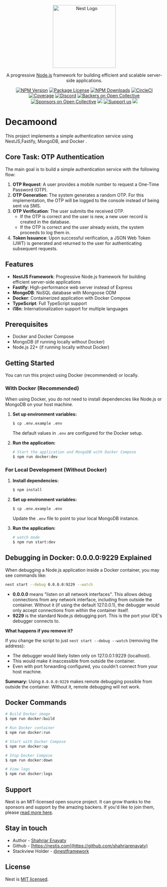 <p align="center">
  <a href="http://nestjs.com/" target="blank"><img src="https://nestjs.com/img/logo-small.svg" width="200" alt="Nest Logo" /></a>
</p>

[circleci-image]: https://img.shields.io/circleci/build/github/nestjs/nest/master?token=abc123def456
[circleci-url]: https://circleci.com/gh/nestjs/nest

  <p align="center">A progressive <a href="http://nodejs.org" target="_blank">Node.js</a> framework for building efficient and scalable server-side applications.</p>
    <p align="center">
<a href="https://www.npmjs.com/~nestjscore" target="_blank"><img src="https://img.shields.io/npm/v/@nestjs/core.svg" alt="NPM Version" /></a>
<a href="https://www.npmjs.com/~nestjscore" target="_blank"><img src="https://img.shields.io/npm/l/@nestjs/core.svg" alt="Package License" /></a>
<a href="https://www.npmjs.com/~nestjscore" target="_blank"><img src="https://img.shields.io/npm/dm/@nestjs/common.svg" alt="NPM Downloads" /></a>
<a href="https://circleci.com/gh/nestjs/nest" target="_blank"><img src="https://img.shields.io/circleci/build/github/nestjs/nest/master" alt="CircleCI" /></a>
<a href="https://coveralls.io/github/nestjs/nest?branch=master" target="_blank"><img src="https://coveralls.io/repos/github/nestjs/nest/badge.svg?branch=master#9" alt="Coverage" /></a>
<a href="https://discord.gg/G7Qnnhy" target="_blank"><img src="https://img.shields.io/badge/discord-online-brightgreen.svg" alt="Discord"/></a>
<a href="https://opencollective.com/nest#backer" target="_blank"><img src="https://opencollective.com/nest/backers/badge.svg" alt="Backers on Open Collective" /></a>
<a href="https://opencollective.com/nest#sponsor" target="_blank"><img src="https://opencollective.com/nest/sponsors/badge.svg" alt="Sponsors on Open Collective" /></a>
  <a href="https://paypal.me/kamilmysliwiec" target="_blank"><img src="https://img.shields.io/badge/Donate-PayPal-ff3f59.svg"/></a>
    <a href="https://opencollective.com/nest#sponsor"  target="_blank"><img src="https://img.shields.io/badge/Support%20us-Open%20Collective-41B883.svg" alt="Support us"></a>
  <a href="https://twitter.com/nestframework" target="_blank"><img src="https://img.shields.io/twitter/follow/nestframework.svg?style=social&label=Follow"></a>
</p>
  <!--[![Backers on Open Collective](https://opencollective.com/nest/backers/badge.svg)](https://opencollective.com/nest#backer)
  [![Sponsors on Open Collective](https://opencollective.com/nest/sponsors/badge.svg)](https://opencollective.com/nest#sponsor)-->

# Decamoond

This project implements a simple authentication service using NestJS,Fastify, MongoDB, and Docker .

## Core Task: OTP Authentication

The main goal is to build a simple authentication service with the following flow:

1.  **OTP Request**: A user provides a mobile number to request a One-Time Password (OTP).
2.  **OTP Generation**: The system generates a random OTP. For this implementation, the OTP will be logged to the console instead of being sent via SMS.
3.  **OTP Verification**: The user submits the received OTP.
    -   If the OTP is correct and the user is new, a new user record is created in the database.
    -   If the OTP is correct and the user already exists, the system proceeds to log them in.
4.  **Token Issuance**: Upon successful verification, a JSON Web Token (JWT) is generated and returned to the user for authenticating subsequent requests.

## Features

- **NestJS Framework**: Progressive Node.js framework for building efficient server-side applications
- **Fastify**: High-performance web server instead of Express
- **MongoDB**: NoSQL database with Mongoose ODM
- **Docker**: Containerized application with Docker Compose
- **TypeScript**: Full TypeScript support
- **i18n**: Internationalization support for multiple languages

## Prerequisites
 
- Docker and Docker Compose
- MongoDB (if running locally without Docker)
- Node.js 22+ (if running locally without Docker)



## Getting Started

You can run this project using Docker (recommended) or locally.

### With Docker (Recommended)

When using Docker, you do not need to install dependencies like Node.js or MongoDB on your host machine.

1.  **Set up environment variables:**
    ```bash
    $ cp .env.example .env
    ```
    The default values in `.env` are configured for the Docker setup.

2.  **Run the application:**
    ```bash
    # Start the application and MongoDB with Docker Compose
    $ npm run docker:dev
    ```

### For Local Development (Without Docker)

1.  **Install dependencies:**
    ```bash
    $ npm install
    ```

2.  **Set up environment variables:**
    ```bash
    $ cp .env.example .env
    ```
    Update the `.env` file to point to your local MongoDB instance.

3.  **Run the application:**
    ```bash
    # watch mode
    $ npm run start:dev
    ```



## Debugging in Docker: 0.0.0.0:9229 Explained

When debugging a Node.js application inside a Docker container, you may see commands like:

```bash
nest start --debug 0.0.0.0:9229 --watch
```

- **0.0.0.0** means "listen on all network interfaces". This allows debug connections from any network interface, including from outside the container. Without it (if using the default 127.0.0.1), the debugger would only accept connections from within the container itself.
- **9229** is the standard Node.js debugging port. This is the port your IDE's debugger connects to.

**What happens if you remove it?**

If you change the script to just `nest start --debug --watch` (removing the address):

- The debugger would likely listen only on 127.0.0.1:9229 (localhost).
- This would make it inaccessible from outside the container.
- Even with port forwarding configured, you couldn't connect from your host machine.

**Summary:** Using `0.0.0.0:9229` makes remote debugging possible from outside the container. Without it, remote debugging will not work.


## Docker Commands

```bash
# Build Docker image
$ npm run docker:build

# Run Docker container
$ npm run docker:run

# Start with Docker Compose
$ npm run docker:up

# Stop Docker Compose
$ npm run docker:down

# View logs
$ npm run docker:logs
```

## Support

Nest is an MIT-licensed open source project. It can grow thanks to the sponsors and support by the amazing backers. If you'd like to join them, please [read more here](https://docs.nestjs.com/support).

## Stay in touch

- Author - [Shahriar Enayaty](https://losiana.com/shahriarenayati)
- Github - [https://nestjs.com](https://github.com/shahriarenayaty)
- Stackview Holder - [@nestframework](https://twitter.com/nestframework)

## License

Nest is [MIT licensed](LICENSE).
